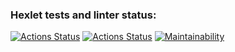 ### Hexlet tests and linter status:
[![Actions Status](https://github.com/antkuznetsov/frontend-project-lvl1/workflows/hexlet-check/badge.svg)](https://github.com/antkuznetsov/frontend-project-lvl1/actions)
[![Actions Status](https://github.com/antkuznetsov/frontend-project-lvl1/actions/workflows/eslint-check.yml/badge.svg)](https://github.com/antkuznetsov/frontend-project-lvl1/actions)
[![Maintainability](https://api.codeclimate.com/v1/badges/a99a88d28ad37a79dbf6/maintainability)](https://codeclimate.com/github/antkuznetsov/frontend-project-lvl1)
